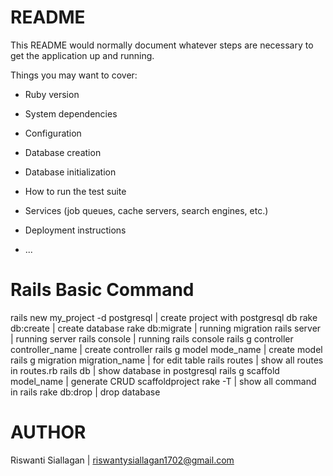 # README

This README would normally document whatever steps are necessary to get the
application up and running.

Things you may want to cover:

* Ruby version

* System dependencies

* Configuration

* Database creation

* Database initialization

* How to run the test suite

* Services (job queues, cache servers, search engines, etc.)

* Deployment instructions

* ...

# Rails Basic Command
rails new my_project -d postgresql  | create project with postgresql db
rake db:create   | create database
rake db:migrate | running migration
rails server | running server
rails console | running rails console
rails g controller controller_name | create controller
rails g model mode_name | create model
rails g migration migration_name | for edit table
rails routes | show all routes in routes.rb
rails db | show database in postgresql
rails g scaffold model_name | generate CRUD scaffoldproject
rake -T | show all command in rails
rake db:drop | drop database


# AUTHOR

Riswanti Siallagan | riswantysiallagan1702@gmail.com

